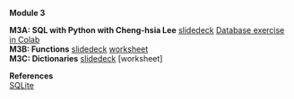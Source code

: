 <b>Module 3</b>  

<b>M3A: SQL with Python with Cheng-hsia Lee</b> [slidedeck](https://www.dropbox.com/scl/fi/cd4a3utnkburq49tnsqi7/M3A1-SQL.pptx?rlkey=124jnkpc0bk5zyb31jifofkdd&dl=0) [Database exercise in Colab](https://colab.research.google.com/drive/1ccKV0NCxzNYvn50mSGZgtN2dx8wLDIV-#scrollTo=_Hkx-DWeq-a_)  
<b>M3B: Functions</b> [slidedeck](https://www.dropbox.com/scl/fi/q514l7zjezjxsefbzidxf/M3A1-Functions.pptx?rlkey=f8ibfrs0py8ci1x53jf6mmx4y&dl=0) [worksheet](https://docs.google.com/document/d/1HVH59cLXjb-Ld_M7ut0j-bC6ThjsAoIlMozjCGqCW5s/edit?tab=t.0)  
<b>M3C: Dictionaries</b> [slidedeck](https://www.dropbox.com/scl/fi/lavt856s6yqkjj3rofsw8/M3C-Dictionaries.pptx?rlkey=3d4wu7u5bgw5g3svwr4p7dwuz&dl=0) [worksheet]  

<b>References</b>  
[SQLite](https://sqlite.org/)  
